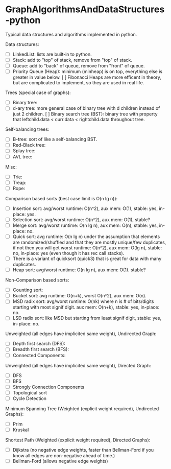 # GraphAlgorithmsAndDataStructures-python
Typical data structures and algorithms implemented in python.

Data structures:
- [ ] LinkedList: lists are built-in to python.
- [ ] Stack: add to "top" of stack, remove from "top" of stack.
- [ ] Queue: add to "back" of queue, remove from "front" of queue.
- [ ] Priority Queue (Heap): minimum (minheap) is on top, everything else is greater in value below.
[ ] Fibonacci Heaps are more efficent in theory, but are complicated to implement, so they are used in real life.

Trees (special case of graphs):
- [ ] Binary tree:
- [ ] d-ary tree: more general case of binary tree with d children instead of just 2 children.
[ ] Binary search tree (BST): binary tree with property that leftchild.data < curr.data < rightchild.data throughout tree.

Self-balancing trees:
- [ ] B-tree: sort of like a self-balancing BST.
- [ ] Red-Black tree:
- [ ] Splay tree:
- [ ] AVL tree:

Misc:
- [ ] Trie:
- [ ] Treap:
- [ ] Rope:

Comparison based sorts (best case limit is O(n lg n)):
- [ ] Insertion sort: avg/worst runtime: O(n^2), aux mem: O(1), stable: yes, in-place: yes.
- [ ] Selection sort: avg/worst runtime: O(n^2), aux mem: O(1), stable?
- [ ] Merge sort: avg/worst runtime: O(n lg n), aux mem: O(n), stable: yes, in-place: no.
- [ ] Quick sort: avg runtime: O(n lg n) under the assumption that elements are randomized/shuffled and that they are mostly unique/few duplicates, if not then you will get worst runtime: O(n^2), aux mem: O(lg n), stable: no, in-place: yes (even though it has rec call stacks).
- [ ] There is a variant of quicksort (quick3) that is great for data with many duplicates.
- [ ] Heap sort: avg/worst runtime: O(n lg n), aux mem: O(1). stable?

Non-Comparison based sorts:
- [ ] Counting sort:
- [ ] Bucket sort: avg runtime: O(n+k), worst O(n^2), aux mem: O(n).
- [ ] MSD radix sort: avg/worst runtime: O(nk) where n is # of bits/digits starting with most signif digit. aux mem: O(n+k), stable: yes, in-place: no.
- [ ] LSD radix sort: like MSD but starting from least signif digit, stable: yes, in-place: no.

Unweighted (all edges have implicited same weight), Undirected Graph:
- [ ] Depth first search (DFS):
- [ ] Breadth first search (BFS):
- [ ] Connected Components:

Unweighted (all edges have implicited same weight), Directed Graph:
- [ ] DFS
- [ ] BFS
- [ ] Strongly Connection Components
- [ ] Topological sort
- [ ] Cycle Detection

Minimum Spanning Tree (Weighted (explicit weight required), Undirected Graphs):
- [ ] Prim
- [ ] Kruskal

Shortest Path (Weighted (explicit weight required), Directed Graphs):
- [ ] Dijkstra (no negative edge weights, faster than Bellman-Ford if you know all edges are non-negative ahead of time.)
- [ ] Bellman-Ford (allows negative edge weights)
